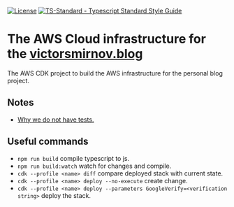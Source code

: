 [![License](https://badgen.net/github/license/victorsmirnov/blog-aws-setup)](https://github.com/victorsmirnov/blog-aws-setup/blob/master/LICENSE.md)
[![TS-Standard - Typescript Standard Style Guide](https://badgen.net/badge/code%20style/ts-standard?icon=typescript)](https://github.com/standard/ts-standard)

# The AWS Cloud infrastructure for the [victorsmirnov.blog](https://victorsmirnov.blog)

The AWS CDK project to build the AWS infrastructure for the personal blog project.

## Notes

* [Why we do not have tests.](https://victorsmirnov.blog/should-we-test-aws-cdk-code/)

## Useful commands

 * `npm run build` compile typescript to js.
 * `npm run build:watch` watch for changes and compile.
 * `cdk --profile <name> diff` compare deployed stack with current state.
 * `cdk --profile <name> deploy --no-execute` create change.
 * `cdk --profile <name> deploy --parameters GoogleVerify=<verification string>` deploy the stack.
